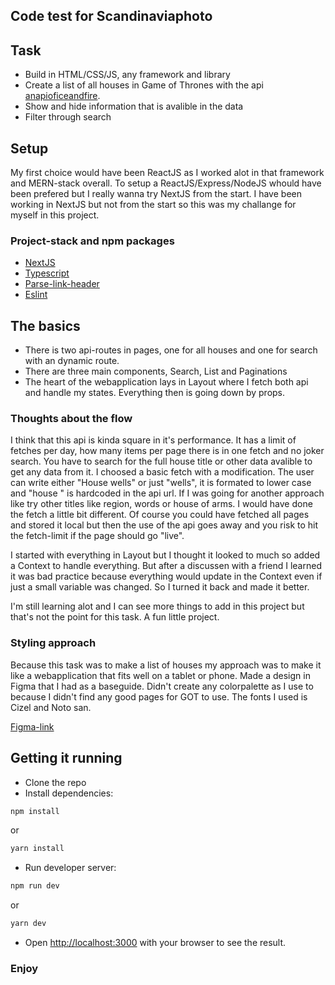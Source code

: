 ## Code test for Scandinaviaphoto

## Task

- Build in HTML/CSS/JS, any framework and library
- Create a list of all houses in Game of Thrones with the api [anapioficeandfire](https://www.anapioficeandfire.com/api/houses).
- Show and hide information that is avalible in the data
- Filter through search

## Setup

My first choice would have been ReactJS as I worked alot in that framework and MERN-stack overall.
To setup a ReactJS/Express/NodeJS whould have been prefered but I really wanna try NextJS from the start.
I have been working in NextJS but not from the start so this was my challange for myself in this project.

### Project-stack and npm packages

- [NextJS](https://nextjs.org/)
- [Typescript](https://www.typescriptlang.org/) 
- [Parse-link-header](https://www.npmjs.com/package/parse-link-header) 
- [Eslint](https://eslint.org/)  

## The basics

- There is two api-routes in pages, one for all houses and one for search with an dynamic route.
- There are three main components, Search, List and Paginations
- The heart of the webapplication lays in Layout where I fetch both api and handle my states. Everything then is going down by props.

### Thoughts about the flow

I think that this api is kinda square in it's performance. It has a limit of fetches per day, how many items per page there is in one fetch and no joker search.
You have to search for the full house title or other data avalible to get any data from it. I choosed a basic fetch with a modification. The user can write either "House wells" or just "wells", it is formated to lower case and "house " is hardcoded in the api url. If I was going for another approach like try other titles like region, words or house of arms. I would have done the fetch a little bit different. Of course you could have fetched all pages and stored it local but then the use of the api goes away and you risk to hit the fetch-limit if the page should go "live".

I started with everything in Layout but I thought it looked to much so added a Context to handle everything. But after a discussen with a friend I learned it was bad practice because everything would update in the Context even if just a small variable was changed. So I turned it back and made it better.

I'm still learning alot and I can see more things to add in this project but that's not the point for this task. A fun little project.

### Styling approach

Because this task was to make a list of houses my approach was to make it like a webapplication that fits well on a tablet or phone.
Made a design in Figma that I had as a baseguide. Didn't create any colorpalette as I use to because I didn't find any good pages for GOT to use.
The fonts I used is Cizel and Noto san.

[Figma-link](https://www.figma.com/file/XMtIIiXkwNF217cPtdVgyX/GOT-Houses?node-id=0%3A1)

## Getting it running

- Clone the repo
- Install dependencies: 
```bash
npm install
```
or
```bash
yarn install
```
- Run developer server: 
```bash
npm run dev
```
or
```bash
yarn dev
```
- Open [http://localhost:3000](http://localhost:3000) with your browser to see the result.

### Enjoy
